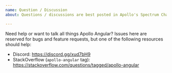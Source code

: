 ```yaml
---
name: Question / Discussion
about: Questions / discussions are best posted in Apollo's Spectrum Chat or StackOverflow.

---
```


Need help or want to talk all things Apollo Angular? Issues here are reserved for bugs and feature requests, but one of the following resources should help:

* Discord: https://discord.gg/xud7bH9
* StackOverflow (`apollo-angular` tag): https://stackoverflow.com/questions/tagged/apollo-angular
